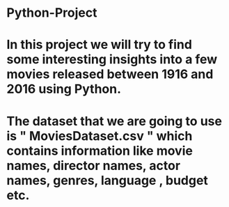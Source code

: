 # Python-Project
# In this project we will try to find some interesting insights into a few movies released between 1916 and 2016 using Python.
# The dataset that we are going to use is " MoviesDataset.csv " which contains information like movie names, director names, actor names, genres, language , budget etc.
